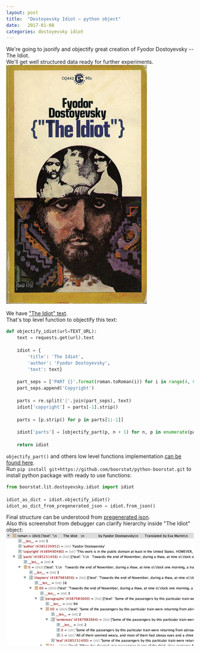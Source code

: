 ```yaml
---
layout: post
title:  "Dostoyevsky Idiot — python object"
date:   2017-01-08
categories: dostoyevsky idiot
---
```

We're going to jsonify and objectify great creation of Fyodor Dostoyevsky -- The Idiot.<br/>
We'll get well structured data ready for further experiments.<br/>
![Image](https://github.com/boorstat/boorstat.github.io/raw/master/images/dostoyevsky-idiot-object.jpg)

We have <a href="https://github.com/boorstat/boorstat-files/raw/master/lit/dostoevsky/The_Idiot.txt">"The Idiot" text</a>.<br/>
That's top level function to objectify this text:


```python
def objectify_idiot(url=TEXT_URL):
    text = requests.get(url).text

    idiot = {
        'title': 'The Idiot',
        'author': 'Fyodor Dostoyevsky',
        'text': text}

    part_seps = ['PART {}'.format(roman.toRoman(i)) for i in range(4, 0, -1)]
    part_seps.append('Copyright')

    parts = re.split('|'.join(part_seps), text)
    idiot['copyright'] = parts[-1].strip()

    parts = [p.strip() for p in parts[1:-1]]

    idiot['parts'] = [objectify_part(p, n + 1) for n, p in enumerate(parts)]

    return idiot
```

`objectify_part()` and others low level functions implementation <a href="https://github.com/boorstat/python-boorstat/blob/master/boorstat/lit/dostoyevsky/idiot/idiot.py">can be found here</a>.<br/>
Run `pip install git+https://github.com/boorstat/python-boorstat.git` to install python package with ready to use functions:


```python
from boorstat.lit.dostoyevsky.idiot import idiot

idiot_as_dict = idiot.objectify_idiot()
idiot_as_dict_from_pregenerated_json = idiot.from_json()
```

Final structure can be understood from <a href="https://github.com/boorstat/boorstat-files/raw/master/lit/dostoevsky/idiot.json">pregenerated json</a>.<br/>
Also this screenshot from debugger can clarify hierarchy inside "The Idiot" object:
![Image](https://github.com/boorstat/boorstat.github.io/raw/master/images/dostoyevsky-idiot-object-structure.png)
